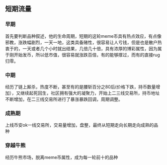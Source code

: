 ## 短期流量
### 早期
首先要判断品种叙述，他的生命周期，短期的这轮meme币具有热点效应，有点像邪教，涨跌幅剧烈，一天一地，这类具备赌性，很容易让人亏钱，但是也是散户热衷于的，一天或者几个小时就出结果，几倍几十倍，具有浓厚的博彩属性，因为属于刚开始发币，所以低市值，很容易就涨跌百倍，有的能够撑过，而有的直接rug归零。
### 中期
经历了链上厮杀，热度不断，甚至有的是腰斩百分之80后(价格下跌，持币数量增加），又继续起死回生，社区拥有强大的凝聚力，开始上二三线交易所，持币地址不断增加，在二三线交易所进行了暴涨暴跌回调，周期调整。
### 成熟期
上线币安ok一线交易所，交易量增加，盘整，最终从短期走向长期走向成熟的品种
### 穿越牛熊
经历牛熊市场，脱离meme币属性，成为每一轮前十的品种
